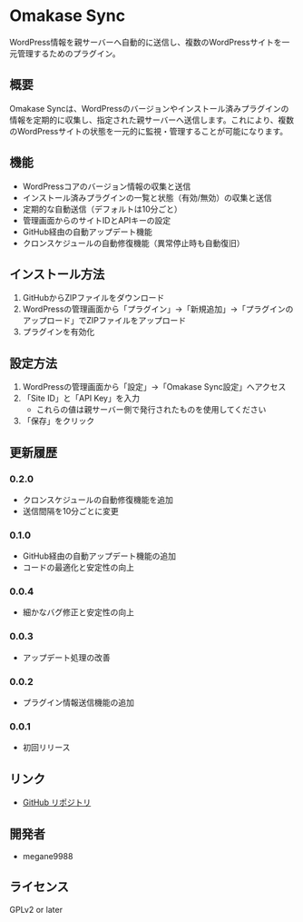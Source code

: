 # Omakase Sync

WordPress情報を親サーバーへ自動的に送信し、複数のWordPressサイトを一元管理するためのプラグイン。

## 概要

Omakase Syncは、WordPressのバージョンやインストール済みプラグインの情報を定期的に収集し、指定された親サーバーへ送信します。これにより、複数のWordPressサイトの状態を一元的に監視・管理することが可能になります。

## 機能

- WordPressコアのバージョン情報の収集と送信
- インストール済みプラグインの一覧と状態（有効/無効）の収集と送信
- 定期的な自動送信（デフォルトは10分ごと）
- 管理画面からのサイトIDとAPIキーの設定
- GitHub経由の自動アップデート機能
- クロンスケジュールの自動修復機能（異常停止時も自動復旧）

## インストール方法

1. GitHubからZIPファイルをダウンロード
2. WordPressの管理画面から「プラグイン」→「新規追加」→「プラグインのアップロード」でZIPファイルをアップロード
3. プラグインを有効化

## 設定方法

1. WordPressの管理画面から「設定」→「Omakase Sync設定」へアクセス
2. 「Site ID」と「API Key」を入力
   - これらの値は親サーバー側で発行されたものを使用してください
3. 「保存」をクリック


## 更新履歴

### 0.2.0
- クロンスケジュールの自動修復機能を追加
- 送信間隔を10分ごとに変更

### 0.1.0
- GitHub経由の自動アップデート機能の追加
- コードの最適化と安定性の向上

### 0.0.4
- 細かなバグ修正と安定性の向上

### 0.0.3
- アップデート処理の改善

### 0.0.2
- プラグイン情報送信機能の追加

### 0.0.1
- 初回リリース

## リンク

- [GitHub リポジトリ](https://github.com/m-g-n/omakase-sync)

## 開発者

- megane9988

## ライセンス

GPLv2 or later